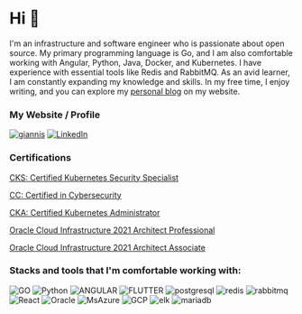 # Hi :wave:

I'm an infrastructure and software engineer who is passionate about open source. My primary programming language is Go, and I am also comfortable working with Angular, Python, Java, Docker, and Kubernetes. I have experience with essential tools like Redis and RabbitMQ. As an avid learner, I am constantly expanding my knowledge and skills. In my free time, I enjoy writing, and you can explore my [personal blog](https://meronhayle.me/) on my website.

### My Website / Profile
[![giannis](https://img.shields.io/static/v1?style=for-the-badge&message=meronhayle.me&color=blue&logoColor=FFFFFF&label=)](https://meronhayle.me/)
[![LinkedIn](https://img.shields.io/badge/linkedin-%231E77B5.svg?&style=for-the-badge&logo=linkedin&logoColor=white)](https://www.linkedin.com/in/meron-hayle/)

### Certifications
[CKS: Certified Kubernetes Security Specialist](https://www.credly.com/badges/d22a5797-14a8-4227-b516-3f247963bd07/public_url)

[CC: Certified in Cybersecurity](https://www.credly.com/badges/0df92451-4a3e-4e31-90bb-d719b6c865da/public_url)

[CKA: Certified Kubernetes Administrator](https://www.credly.com/badges/e10e3b2a-2bdc-4311-be34-d9c194b2c095/public_url)

[Oracle Cloud Infrastructure 2021 Architect Professional](https://catalog-education.oracle.com/pls/certview/sharebadge?id=360150F64767557BEB1B0540B6B0FA516D447C65512605C0D45DA4B37C94124C)

[Oracle Cloud Infrastructure 2021 Architect Associate](https://catalog-education.oracle.com/pls/certview/sharebadge?id=B0B36E95AA80CC90F3BBB791D255A7B8DA746215F2D530E8E695339EBA089E72)



### Stacks and tools that I'm comfortable working with:
![GO](https://img.shields.io/badge/Go-00ADD8?style=for-the-badge&logo=go&logoColor=white)
![Python](https://img.shields.io/badge/python-3670A0?style=for-the-badge&logo=python&logoColor=ffdd54)
![ANGULAR](https://img.shields.io/badge/Angular-DD0031?style=for-the-badge&logo=angular&logoColor=white)
![FLUTTER](https://img.shields.io/badge/Flutter-02569B?style=for-the-badge&logo=flutter&logoColor=white)
![postgresql](https://img.shields.io/badge/PostgreSQL-316192?style=for-the-badge&logo=postgresql&logoColor=white)
![redis](https://img.shields.io/badge/redis-%23DD0031.svg?&style=for-the-badge&logo=redis&logoColor=white)
![rabbitmq](https://img.shields.io/badge/rabbitmq-%23FF6600.svg?&style=for-the-badge&logo=rabbitmq&logoColor=white)
![React](https://img.shields.io/badge/React-20232A?style=for-the-badge&logo=react&logoColor=61DAFB)
![Oracle](https://img.shields.io/badge/Oracle-F80000?style=for-the-badge&logo=oracle&logoColor=black)
![MsAzure](https://img.shields.io/badge/microsoft%20azure-0089D6?style=for-the-badge&logo=microsoft-azure&logoColor=white)
![GCP](https://img.shields.io/badge/Google_Cloud-4285F4?style=for-the-badge&logo=google-cloud&logoColor=white)
![elk](https://img.shields.io/badge/Elastic_Search-005571?style=for-the-badge&logo=elasticsearch&logoColor=white)
![mariadb]( 	https://img.shields.io/badge/MariaDB-003545?style=for-the-badge&logo=mariadb&logoColor=white)
